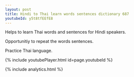 ```yaml
---
layout: post
title: Hindi to Thai learn words sentences dictionary 687 
youtubeId: y5t8tfEEfE8
---
```

 
 
Helps to learn Thai words and sentences for Hindi speakers.

Opportunitiy to repeat the words sentences. 

Practice Thai language. 
 
{% include youtubePlayer.html id=page.youtubeId %}
 
 
{% include analytics.html %}